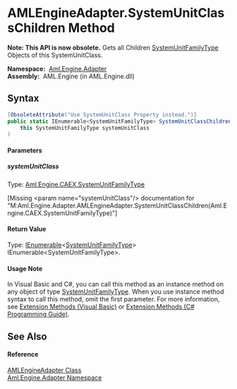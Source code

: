 AMLEngineAdapter.SystemUnitClassChildren Method
===============================================


**Note: This API is now obsolete.**
Gets all Children [SystemUnitFamilyType][1] Objects of this SystemUnitClass.

  **Namespace:**  [Aml.Engine.Adapter][2]  
  **Assembly:**  AML.Engine (in AML.Engine.dll)

Syntax
------

```csharp
[ObsoleteAttribute("Use SystemUnitClass Property instead.")]
public static IEnumerable<SystemUnitFamilyType> SystemUnitClassChildren(
	this SystemUnitFamilyType systemUnitClass
)
```

#### Parameters

##### *systemUnitClass*
Type: [Aml.Engine.CAEX.SystemUnitFamilyType][1]  

[Missing &lt;param name="systemUnitClass"/> documentation for "M:Aml.Engine.Adapter.AMLEngineAdapter.SystemUnitClassChildren(Aml.Engine.CAEX.SystemUnitFamilyType)"]


#### Return Value
Type: [IEnumerable][3]&lt;[SystemUnitFamilyType][1]>  
IEnumerable&lt;SystemUnitFamilyType>.
#### Usage Note
In Visual Basic and C#, you can call this method as an instance method on any object of type [SystemUnitFamilyType][1]. When you use instance method syntax to call this method, omit the first parameter. For more information, see [Extension Methods (Visual Basic)][4] or [Extension Methods (C# Programming Guide)][5].

See Also
--------

#### Reference
[AMLEngineAdapter Class][6]  
[Aml.Engine.Adapter Namespace][2]  

[1]: ../../Aml.Engine.CAEX/SystemUnitFamilyType/README.md
[2]: ../README.md
[3]: https://docs.microsoft.com/dotnet/api/system.collections.generic.ienumerable-1
[4]: https://docs.microsoft.com/dotnet/visual-basic/programming-guide/language-features/procedures/extension-methods
[5]: https://docs.microsoft.com/dotnet/csharp/programming-guide/classes-and-structs/extension-methods
[6]: README.md
[7]: https://www.automationml.org
[8]: ../../icons/logoShade.png